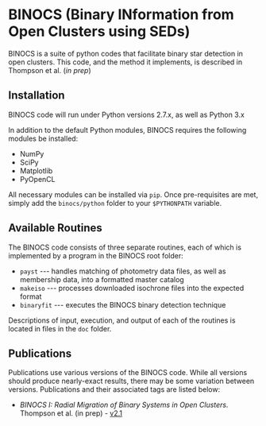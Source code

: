 BINOCS (Binary INformation from Open Clusters using SEDs)
=====

BINOCS is a suite of python codes that facilitate binary star detection in open clusters. This code, and the method it implements, is described in Thompson et al. (*in prep*)



Installation
------------
BINOCS code will run under Python versions 2.7.x, as well as Python 3.x

In addition to the default Python modules, BINOCS requires the following modules be installed: 

* NumPy
* SciPy
* Matplotlib
* PyOpenCL

All necessary modules can be installed via `pip`. Once pre-requisites are met, simply add the `binocs/python` folder to your `$PYTHONPATH` variable.



Available Routines
------

The BINOCS code consists of three separate routines, each of which is implemented by a program in the BINOCS root folder:

* `payst` --- handles matching of photometry data files, as well as membership data, into a formatted master catalog
* `makeiso` --- processes downloaded isochrone files into the expected format 
* `binaryfit` --- executes the BINOCS binary detection technique

Descriptions of input, execution, and output of each of the routines is located in files in the `doc` folder.


Publications
-------

Publications use various versions of the BINOCS code. While all versions should produce nearly-exact results, there may be some variation between versions. Publications and their associated tags are listed below:

* *BINOCS I: Radial Migration of Binary Systems in Open Clusters.* Thompson et al. (in prep) - [v2.1](https://github.com/bathompso/BINOCS/releases/tag/v2.1)

